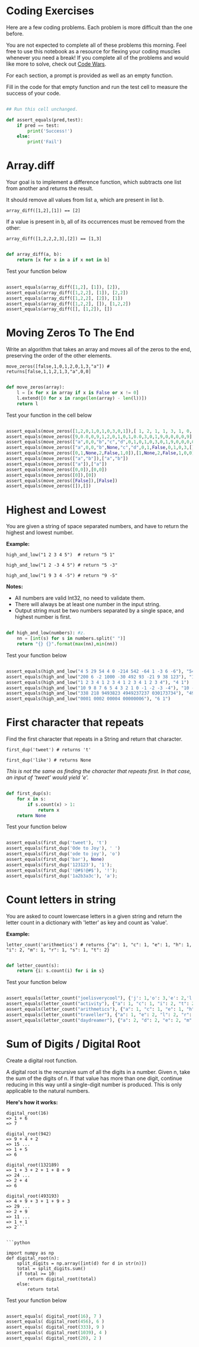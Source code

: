 # Coding Exercises

Here are a few coding problems. Each problem is more difficult than the one before. 

You are not expected to complete all of these problems this morning. Feel free to 
use this notebook as a resource for flexing your coding muscles whenever you need a break! If you complete all of the problems and would like more to solve, check out [Code Wars](https://www.codewars.com). 

For each section, a prompt is provided as well as an empty function. 

Fill in the code for that empty function and run the test cell to measure the success of your code.


```python

## Run this cell unchanged.

def assert_equals(pred,test):
    if pred == test:
        print('Success!')
    else:
        print('Fail')
```

# Array.diff

Your goal is to implement a difference function, which subtracts one list from another and returns the result.

It should remove all values from list a, which are present in list b.

```array_diff([1,2],[1]) == [2]```

If a value is present in b, all of its occurrences must be removed from the other:

```array_diff([1,2,2,2,3],[2]) == [1,3]```


```python

def array_diff(a, b):
    return [x for x in a if x not in b]
```

Test your function below


```python

assert_equals(array_diff([1,2], [1]), [2]), 
assert_equals(array_diff([1,2,2], [1]), [2,2]) 
assert_equals(array_diff([1,2,2], [2]), [1]) 
assert_equals(array_diff([1,2,2], []), [1,2,2]) 
assert_equals(array_diff([], [1,2]), [])
```

# Moving Zeros To The End

Write an algorithm that takes an array and moves all of the zeros to the end, preserving the order of the other elements.

```move_zeros([false,1,0,1,2,0,1,3,"a"]) # returns[false,1,1,2,1,3,"a",0,0]```


```python

def move_zeros(array):
    l = [x for x in array if x is False or x != 0]
    l.extend([0 for x in range(len(array) - len(l))])
    return l
```

Test your function in the cell below


```python

assert_equals(move_zeros([1,2,0,1,0,1,0,3,0,1]),[ 1, 2, 1, 1, 3, 1, 0, 0, 0, 0 ])
assert_equals(move_zeros([9,0.0,0,9,1,2,0,1,0,1,0.0,3,0,1,9,0,0,0,0,9]),[9,9,1,2,1,1,3,1,9,9,0,0,0,0,0,0,0,0,0,0])
assert_equals(move_zeros(["a",0,0,"b","c","d",0,1,0,1,0,3,0,1,9,0,0,0,0,9]),["a","b","c","d",1,1,3,1,9,9,0,0,0,0,0,0,0,0,0,0])
assert_equals(move_zeros(["a",0,0,"b",None,"c","d",0,1,False,0,1,0,3,[],0,1,9,0,0,{},0,0,9]),["a","b",None,"c","d",1,False,1,3,[],1,9,{},9,0,0,0,0,0,0,0,0,0,0])
assert_equals(move_zeros([0,1,None,2,False,1,0]),[1,None,2,False,1,0,0])
assert_equals(move_zeros(["a","b"]),["a","b"])
assert_equals(move_zeros(["a"]),["a"])
assert_equals(move_zeros([0,0]),[0,0])
assert_equals(move_zeros([0]),[0])
assert_equals(move_zeros([False]),[False])
assert_equals(move_zeros([]),[])
```

# Highest and Lowest

You are given a string of space separated numbers, and have to return the highest and lowest number.

**Example:**

```high_and_low("1 2 3 4 5")  # return "5 1"```

```high_and_low("1 2 -3 4 5") # return "5 -3"```

```high_and_low("1 9 3 4 -5") # return "9 -5"```

**Notes:**

- All numbers are valid Int32, no need to validate them.
- There will always be at least one number in the input string.
- Output string must be two numbers separated by a single space, and highest number is first.


```python

def high_and_low(numbers): #z.
    nn = [int(s) for s in numbers.split(" ")]
    return "{} {}".format(max(nn),min(nn))
```

Test your function below


```python

assert_equals(high_and_low("4 5 29 54 4 0 -214 542 -64 1 -3 6 -6"), "542 -214")
assert_equals(high_and_low("200 6 -2 1000 -30 492 93 -21 9 38 123"), "1000 -30")
assert_equals(high_and_low("1 2 3 4 1 2 3 4 1 2 3 4 1 2 3 4"), "4 1")
assert_equals(high_and_low("10 9 8 7 6 5 4 3 2 1 0 -1 -2 -3 -4"), "10 -4")
assert_equals(high_and_low("338 218 9493823 4949237237 030173734"), "4949237237 218")
assert_equals(high_and_low("0001 0002 00004 00000006"), "6 1")
```

# First character that repeats

Find the first character that repeats in a String and return that character.

```first_dup('tweet') # returns 't'```

```first_dup('like') # returns None```

*This is not the same as finding the character that repeats first. In that case, an input of 'tweet' would yield 'e'.*


```python

def first_dup(s):
    for x in s:
        if s.count(x) > 1:
            return x
    return None
```

Test your function below


```python

assert_equals(first_dup('tweet'), 't')
assert_equals(first_dup('Ode to Joy'), ' ')
assert_equals(first_dup('ode to joy'), 'o')
assert_equals(first_dup('bar'), None)
assert_equals(first_dup('123123'), '1');
assert_equals(first_dup('!@#$!@#$'), '!');
assert_equals(first_dup('1a2b3a3c'), 'a');
```

# Count letters in string

You are asked to count lowercase letters in a given string and return the letter count in a dictionary with 'letter' as key and count as 'value'.

**Example:**

```letter_count('arithmetics') # returns {"a": 1, "c": 1, "e": 1, "h": 1, "i": 2, "m": 1, "r": 1, "s": 1, "t": 2}```


```python

def letter_count(s):
    return {i: s.count(i) for i in s}
```

Test your function below


```python

assert_equals(letter_count("joelisverycool"), {'j': 1,'o': 3,'e': 2,'l': 2,'i': 1,'s': 1,'v': 1,'r': 1,'y': 1,'c': 1})
assert_equals(letter_count("activity"), {"a": 1, "c": 1, "i": 2, "t": 2, "v": 1, "y": 1})
assert_equals(letter_count("arithmetics"), {"a": 1, "c": 1, "e": 1, "h": 1, "i": 2, "m": 1, "r": 1, "s": 1, "t": 2})
assert_equals(letter_count("traveller"), {"a": 1, "e": 2, "l": 2, "r": 2, "t": 1, "v": 1})
assert_equals(letter_count("daydreamer"), {"a": 2, "d": 2, "e": 2, "m": 1, "r": 2, "y": 1})
```

# Sum of Digits / Digital Root

Create a digital root function.

A digital root is the recursive sum of all the digits in a number. Given n, take the sum of the digits of n. If that value has more than one digit, continue reducing in this way until a single-digit number is produced. This is only applicable to the natural numbers.

**Here's how it works:**

```
digital_root(16)
=> 1 + 6
=> 7

digital_root(942)
=> 9 + 4 + 2
=> 15 ...
=> 1 + 5
=> 6

digital_root(132189)
=> 1 + 3 + 2 + 1 + 8 + 9
=> 24 ...
=> 2 + 4
=> 6

digital_root(493193)
=> 4 + 9 + 3 + 1 + 9 + 3
=> 29 ...
=> 2 + 9
=> 11 ...
=> 1 + 1
=> 2```


```python

import numpy as np
def digital_root(n):
    split_digits = np.array([int(d) for d in str(n)])
    total = split_digits.sum()
    if total >= 10:
        return digital_root(total)
    else:
        return total
```

Test your function below


```python

assert_equals( digital_root(16), 7 )
assert_equals( digital_root(456), 6 )
assert_equals( digital_root(333), 9 )
assert_equals( digital_root(1039), 4 )
assert_equals( digital_root(20), 2 )
```
